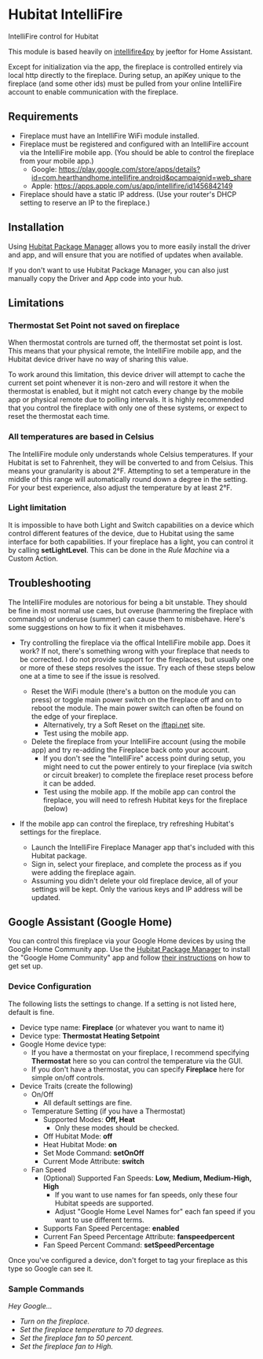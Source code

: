 # Hubitat IntelliFire
 IntelliFire control for Hubitat

This module is based heavily on [intellifire4py](https://github.com/jeeftor/intellifire4py) by jeeftor for Home Assistant.

Except for initialization via the app, the fireplace is controlled entirely via local http directly to the fireplace.  During setup, an apiKey unique to the fireplace (and some other ids) must be pulled from your online IntelliFire account to enable communication with the fireplace.

## Requirements
* Fireplace must have an IntelliFire WiFi module installed.
* Fireplace must be registered and configured with an IntelliFire account via the IntelliFire mobile app.  (You should be able to control the fireplace from your mobile app.)
  * Google: https://play.google.com/store/apps/details?id=com.hearthandhome.intellifire.android&pcampaignid=web_share
  * Apple: https://apps.apple.com/us/app/intellifire/id1456842149
* Fireplace should have a static IP address.  (Use your router's DHCP setting to reserve an IP to the fireplace.)

## Installation
Using [Hubitat Package Manager](https://github.com/HubitatCommunity/hubitatpackagemanager) allows you to more easily install the driver and app, and will ensure that you are notified of updates when available.

If you don't want to use Hubitat Package Manager, you can also just manually copy the Driver and App code into your hub.

## Limitations

### Thermostat Set Point not saved on fireplace
When thermostat controls are turned off, the thermostat set point is lost.  This means that your physical remote, the IntelliFire mobile app, and the Hubitat device driver have no way of sharing this value.

To work around this limitation, this device driver will attempt to cache the current set point whenever it is non-zero and will restore it when the thermostat is enabled, but it might not catch every change by the mobile app or physical remote due to polling intervals.  It is highly recommended that you control the fireplace with only one of these systems, or expect to reset the thermostat each time.

### All temperatures are based in Celsius
The IntelliFire module only understands whole Celsius temperatures.  If your Hubitat is set to Fahrenheit, they will be converted to and from Celsius.  This means your granularity is about 2°F.  Attempting to set a temperature in the middle of this range will automatically round down a degree in the setting.  For your best experience, also adjust the temperature by at least 2°F. 

### Light limitation
It is impossible to have both Light and Switch capabilities on a device which control different features of the device, due to Hubitat using the same interface for both capabilities.  If your fireplace has a light, you can control it by calling **setLightLevel**.  This can be done in the *Rule Machine* via a Custom Action.

## Troubleshooting
The IntelliFire modules are notorious for being a bit unstable.  They should be fine in most normal use caes, but overuse (hammering the fireplace with commands) or underuse (summer) can cause them to misbehave.  Here's some suggestions on how to fix it when it misbehaves.

* Try controlling the fireplace via the offical IntelliFire mobile app.  Does it work?  If not, there's something wrong with your fireplace that needs to be corrected.  I do not provide support for the fireplaces, but usually one or more of these steps resolves the issue.  Try each of these steps below one at a time to see if the issue is resolved.
  * Reset the WiFi module (there's a button on the module you can press) or toggle main power switch on the fireplace off and on to reboot the module.  The main power switch can often be found on the edge of your fireplace.
    * Alternatively, try a Soft Reset on the [iftapi.net](http://iftapi.net/webaccess/login.html) site.
    * Test using the mobile app.
  * Delete the fireplace from your IntelliFire account (using the mobile app) and try re-adding the Fireplace back onto your account.
    * If you don't see the "IntelliFire" access point during setup, you might need to cut the power entirely to your fireplace (via switch or circuit breaker) to complete the fireplace reset process before it can be added.
    * Test using the mobile app.  If the mobile app can control the fireplace, you will need to refresh Hubitat keys for the fireplace (below)

* If the mobile app can control the fireplace, try refreshing Hubitat's settings for the fireplace.
  * Launch the IntelliFire Fireplace Manager app that's included with this Hubitat package.
  * Sign in, select your fireplace, and complete the process as if you were adding the fireplace again.
  * Assuming you didn't delete your old fireplace device, all of your settings will be kept.  Only the various keys and IP address will be updated.

## Google Assistant (Google Home)
You can control this fireplace via your Google Home devices by using the Google Home Community app. Use the [Hubitat Package Manager](https://github.com/HubitatCommunity/hubitatpackagemanager) to install the "Google Home Community" app and follow [their instructions](https://github.com/mbudnek/google-home-hubitat-community/blob/master/README.md) on how to get set up.

### Device Configuration
The following lists the settings to change.  If a setting is not listed here, default is fine.

* Device type name: **Fireplace** (or whatever you want to name it)
* Device type: **Thermostat Heating Setpoint**
* Google Home device type:
  * If you have a thermostat on your fireplace, I recommend specifying **Thermostat** here so you can control the temperature via the GUI.
  * If you don't have a thermostat, you can specify **Fireplace** here for simple on/off controls.
* Device Traits  (create the following)
  * On/Off
    * All default settings are fine.
  * Temperature Setting (if you have a Thermostat)
    * Supported Modes: **Off, Heat**
      * Only these modes should be checked.
    * Off Hubitat Mode: **off**
    * Heat Hubitat Mode: **on**
    * Set Mode Command: **setOnOff**
    * Current Mode Attribute: **switch**
  * Fan Speed
    * (Optional) Supported Fan Speeds: **Low, Medium, Medium-High, High**
      * If you want to use names for fan speeds, only these four Hubitat speeds are supported.
      * Adjust "Google Home Level Names for" each fan speed if you want to use different terms.
    * Supports Fan Speed Percentage: **enabled**
    * Current Fan Speed Percentage Attribute: **fanspeedpercent**
    * Fan Speed Percent Command: **setSpeedPercentage**

Once you've configured a device, don't forget to tag your fireplace as this type so Google can see it.

### Sample Commands
*Hey Google...*
* *Turn on the fireplace.*
* *Set the fireplace temperature to 70 degrees.*
* *Set the fireplace fan to 50 percent.*
* *Set the fireplace fan to High.*
